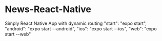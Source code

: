 # News-React-Native
Simply React Native App with dynamic routing 
    "start": "expo start",
    "android": "expo start --android",
    "ios": "expo start --ios",
    "web": "expo start --web"
